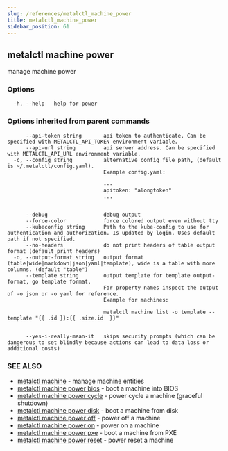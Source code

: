 ```yaml
---
slug: /references/metalctl_machine_power
title: metalctl_machine_power
sidebar_position: 61
---
```


## metalctl machine power

manage machine power

### Options

```
  -h, --help   help for power
```

### Options inherited from parent commands

```
      --api-token string       api token to authenticate. Can be specified with METALCTL_API_TOKEN environment variable.
      --api-url string         api server address. Can be specified with METALCTL_API_URL environment variable.
  -c, --config string          alternative config file path, (default is ~/.metalctl/config.yaml).
                               Example config.yaml:
                               
                               ---
                               apitoken: "alongtoken"
                               ...
                               
                               
      --debug                  debug output
      --force-color            force colored output even without tty
      --kubeconfig string      Path to the kube-config to use for authentication and authorization. Is updated by login. Uses default path if not specified.
      --no-headers             do not print headers of table output format (default print headers)
  -o, --output-format string   output format (table|wide|markdown|json|yaml|template), wide is a table with more columns. (default "table")
      --template string        output template for template output-format, go template format.
                               For property names inspect the output of -o json or -o yaml for reference.
                               Example for machines:
                               
                               metalctl machine list -o template --template "{{ .id }}:{{ .size.id  }}"
                               
                               
      --yes-i-really-mean-it   skips security prompts (which can be dangerous to set blindly because actions can lead to data loss or additional costs)
```

### SEE ALSO

* [metalctl machine](./metalctl_machine.md)	 - manage machine entities
* [metalctl machine power bios](./metalctl_machine_power_bios.md)	 - boot a machine into BIOS
* [metalctl machine power cycle](./metalctl_machine_power_cycle.md)	 - power cycle a machine (graceful shutdown)
* [metalctl machine power disk](./metalctl_machine_power_disk.md)	 - boot a machine from disk
* [metalctl machine power off](./metalctl_machine_power_off.md)	 - power off a machine
* [metalctl machine power on](./metalctl_machine_power_on.md)	 - power on a machine
* [metalctl machine power pxe](./metalctl_machine_power_pxe.md)	 - boot a machine from PXE
* [metalctl machine power reset](./metalctl_machine_power_reset.md)	 - power reset a machine

